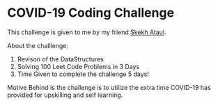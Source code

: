 # COVID-19 Coding Challenge

This challenge is given to me by my friend [Skekh Ataul](https://github.com/ataul443).

About the challlenge:
1) Revison of the DataStructures
2) Solving 100 Leet Code Problems in 3 Days
3) Time Given to complete the challenge 5 days!

Motive Behind is the challenge is to utilize the extra time COVID-19 has provided for upskilling and self learning.

